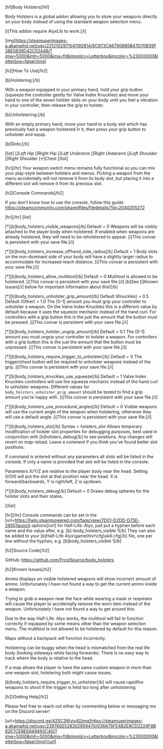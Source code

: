 [h1]Body Holsters[/h1]

Body Holsters is a global addon allowing you to store your weapons directly on your body instead of using the standard weapon selection menu.

[i]This addon require AlyxLib to work.[/i]

[img]https://steamuserimages-a.akamaihd.net/ugc/2312102971541192814/6C973CA6790B85B47D70B39F38E0839D42C52448/?imw=5000&imh=5000&ima=fit&impolicy=Letterbox&imcolor=%23000000&letterbox=false[/img]

[h2]How To Use[/h2]

[b]Holstering:[/b]

With a weapon equipped in your primary hand, hold your grip button (squeeze the controller gently for Valve Index Knuckles) and move your hand to one of the seven holster slots on your body until you feel a vibration in your controller, then release the grip to holster.

[b]Unholstering:[/b]

With an empty primary hand, move your hand to a body slot which has previously had a weapon holstered in it, then press your grip button to unholster and equip.

[b]Slots:[/b]

[list]
    [*]Left Hip
    [*]Right Hip
    [*]Left Underarm
    [*]Right Underarm
    [*]Left Shoulder
    [*]Right Shoulder
    [*]Chest
[/list]

[hr][/hr]
Your weapon switch menu remains fully functional so you can mix your play-style between holsters and menus. Picking a weapon from the menu accidentally will not remove it from its body slot, but placing it into a different slot will remove it from its previous slot.

[h2]Console Commands[/h2]

If you don't know how to use the console, follow this guide: https://steamcommunity.com/sharedfiles/filedetails/?id=2040205272

[hr][/hr]
[list]

[*][b]body_holsters_visible_weapons[/b]
Default = 0
Weapons will be visibly attached to the player body when holstered. If enabled when weapons are already holstered, they will need to be reholstered to appear.
[i]This convar is persistent with your save file.[/i]

[*][b]body_holsters_increase_offhand_side_radius[/b]
Default = 1
Body slots on the non-dominant side of your body will have a slightly larger radius to accommodate for increased reach distance.
[i]This convar is persistent with your save file.[/i]

[*][b]body_holsters_allow_multitool[/b]
Default = 0
Multitool is allowed to be holstered.
[i]This convar is persistent with your save file.[/i]
[b]See [i]Known Issues[/i] below for important information about this![/b]

[*][b]body_holsters_unholster_grip_amount[/b]
Default (Knuckles) = 0.5
Default (Other)    = 1.0
The [0-1] amount you must grip your controller to unholster a weapon.
On the Valve Index Knuckles this is a different value by default because it uses the squeeze mechanic instead of the hand curl.
For controllers with a grip button this is the just the amount that the button must be pressed.
[i]This convar is persistent with your save file.[/i]

[*][b]body_holsters_holster_ungrip_amount[/b]
Default = 0.1
The [0-1] amount you must ungrip your controller to holster a weapon.
For controllers with a grip button this is the just the amount that the button must be unpressed.
[i]This convar is persistent with your save file.[/i]

[*][b]body_holsters_require_trigger_to_unholster[/b]
Default = 0
The trigger/shoot button will be required to unholster weapons instead of the grip.
[i]This convar is persistent with your save file.[/i]

[*][b]body_holsters_knuckles_use_squeeze[/b]
Default = 1
Valve Index Knuckles controllers will use the squeeze mechanic instead of the hand curl to unholster weapons.
Different values for `body_holsters_unholster_grip_amount` should be tested to find a grip amount you're happy with.
[i]This convar is persistent with your save file.[/i]

[*][b]body_holsters_use_procedural_angles[/b]
Default = 0
Visible weapons will use the current angle of the weapon when holstering, otherwise they will use a default angle.
[i]This convar is persistent with your save file.[/i]

[*][b]body_holsters_slot[/b]
Syntax = holsters_slot <name> <x> <y> <z> <radius>
Allows temporary modification of holster slot properties for debugging purposes, best used in conjunction with [b]holsters_debug[/b] to see positions. Any changes will revert on map reload. Leave a comment if you think you've found better slot positions.

If command is entered without any parameters all slots will be listed in the console.
If only a name is provided that slot will be listed in the console.

Parameters X/Y/Z are relative to the player body near the head. Setting 0/0/0 will put the slot at that position near the head. X is forward/backwards, Y is right/left, Z is up/down.

[*][b]body_holsters_debug[/b]
Default = 0
Draws debug spheres for the holster slots and their states.

[/list]

[hr][/hr]
Console commands can be set in the [url=https://help.steampowered.com/faqs/view/7D01-D2DD-D75E-2955]launch options[/url] for Half-Life: Alyx, just put a hyphen before each name and the value after, e.g. [b]-body_holsters_visible 1[/b]
They can also be added to your [b]Half-Life Alyx\game\hlvr\cfg\skill.cfg[/b] file, one per line without the hyphen, e.g. [b]body_holsters_visible 1[/b]

[h2]Source Code[/h2]

GitHub: https://github.com/FrostSource/body_holsters

[h2]Known Issues[/h2]

Ammo displays on visible holstered weapons will show incorrect amount of ammo. Unfortunately I have not found a way to get the current ammo inside a weapon.

Trying to grab a weapon near the face while wearing a mask or respirator will cause the player to accidentally remove the worn item instead of the weapon. Unfortunately I have not found a way to get around this.

Due to the way Half-Life: Alyx works, the multitool will fail to function correctly if equipped by some means other than the weapon selection menu. The multitool is not allowed to be holstered by default for this reason.

Maps without a backpack will function incorrectly.

Holstering can be buggy when the head is mismatched from the real life body (looking sideways while facing forwards). There is no easy way to track where the body is relative to the head.

If a map allows the player to have the same custom weapon in more than one weapon slot, holstering both might cause issues.

[b]body_holsters_require_trigger_to_unholster[/b] will cause rapidfire weapons to shoot if the trigger is held too long after unholstering.

[h2]Getting Help[/h2]

Please feel free to reach out either by commenting below or messaging me on the Discord server!

[url=https://discord.gg/42SC3Wyjv4][img]https://steamuserimages-a.akamaihd.net/ugc/2397692528302959470/036A75FE4B2E8CD2224F8B62E7CEBEE649493C40/?imw=5000&imh=5000&ima=fit&impolicy=Letterbox&imcolor=%23000000&letterbox=false[/img][/url]